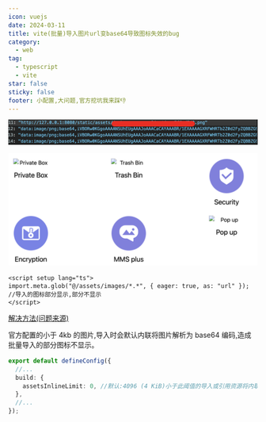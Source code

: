 ```yaml
---
icon: vuejs
date: 2024-03-11
title: vite(批量)导入图片url变base64导致图标失效的bug
category:
  - web
tag:
  - typescript
  - vite
star: false
sticky: false
footer: 小配置,大问题,官方挖坑我来踩👎
---
```


![效果图](https://github.com/B2-4ac-1234/blog/blob/main/src/.vuepress/public/assets/images/vue/vue_import_img_base64_bug.png?raw=true)

![控制台输出路径](https://github.com/B2-4ac-1234/blog/blob/main/src/.vuepress/public/assets/images/vue/vue_import_img_no_show.png?raw=true)

```vue
<script setup lang="ts">
import.meta.glob("@/assets/images/*.*", { eager: true, as: "url" }); //导入的图标部分显示,部分不显示
</script>
```

[解决方法(问题来源)](https://cn.vitejs.dev/config/build-options.html#build-assetsinlinelimit)

官方配置的小于 4kb 的图片,导入时会默认内联将图片解析为 base64 编码,造成批量导入的部分图标不显示。

```ts
export default defineConfig({
  //...
  build: {
    assetsInlineLimit: 0, //默认:4096 (4 KiB)小于此阈值的导入或引用资源将内联为 base64 编码，以避免额外的 http 请求。
  },
  //...
});
```

